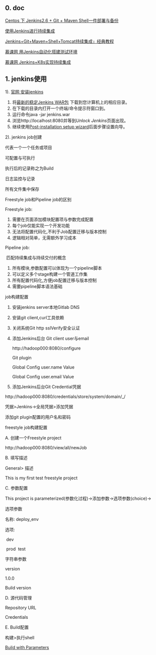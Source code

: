 ## 0. doc

[Centos 下 Jenkins2.6 + Git + Maven Shell一件部署与备份](https://blog.battcn.com/2017/07/21/other/jenkins-novice-config/)

[使用Jenkins进行持续集成](https://www.liaoxuefeng.com/article/001463233913442cdb2d1bd1b1b42e3b0b29eb1ba736c5e000)


[Jenkins+Git+Maven+Shell+Tomcat持续集成」经典教程](https://segmentfault.com/a/1190000002895521)

[慕课网 用Jenkins自动化搭建测试环境](https://www.imooc.com/learn/1008)

[慕课网 Jenkins+K8s实现持续集成](https://www.imooc.com/learn/1112)





## 1. jenkins使用

1). [官网 安装jenkins](https://jenkins.io/zh/doc/book/installing/)

1. 将[最新的稳定Jenkins WAR包](http://mirrors.jenkins.io/war-stable/latest/jenkins.war) 下载到您计算机上的相应目录。
2. 在下载的目录内打开一个终端/命令提示符窗口到。
3. 运行命令java -jar jenkins.war
4. 浏览http://localhost:8080并等到*Unlock Jenkins*页面出现。
5. 继续使用[Post-installation setup wizard](https://jenkins.io/zh/doc/book/installing/#setup-wizard)后面步骤设置向导。



2). jenkins job创建

代表一个一个任务或项目

可配置与可执行

执行后的记录称之为Build

日志监控与记录

所有文件集中保存



Freestyle job和Pipeline job的区别

Freestyle job:

1. 需要在页面添加模块配置项与参数完成配置
2. 每个job仅能实现一个开发功能
3. 无法将配置代码化,不利于Job配置迁移与版本控制
4. 逻辑相对简单，无需额外学习成本

Pipeline job:

​	匹配持续集成与持续交付的概念

1. 所有模块,参数配置可以体现为一个pipeline脚本
2. 可以定义多个stage构建一个管道工作集
3. 所有配置代码化,方便job配置迁移与版本控制
4. 需要pipeline脚本语法基础



job构建配置

1. 安装jenkins server本地Gitlab DNS

2. 安装git client,curl工具依赖

3. 关闭系统Git http sslVerify安全认证

4. 添加Jenkins后台 Git client user与email

   http://hadoop000:8080/configure

   Git plugin

   Global Config user.name Value

   Global Config user.email Value

5. 添加Jenkins后台Git Credential凭据

http://hadoop000:8080/credentials/store/system/domain/_/

凭据>Jenkins->全局凭据>添加凭据

添加git plugin配置的用户名和密码



freestyle job构建配置

A. 创建一个Freestyle project

http://hadoop000:8080/view/all/newJob

B. 填写描述

General> 描述

This is my first test freestyle project

C. 参数配置

This project is parameterized(参数化过程)->添加参数->选项参数(choice)->

选项参数

名称: deploy_env

选项:

​	dev

​	prod
​	test



字符串参数

version

1.0.0

Build version



D. 源代码管理

Repository URL

Credentials



E. Build配置

构建>执行shell



[Build with Parameters](http://hadoop000:8080/job/test_freestyle_project/build?delay=0sec)

